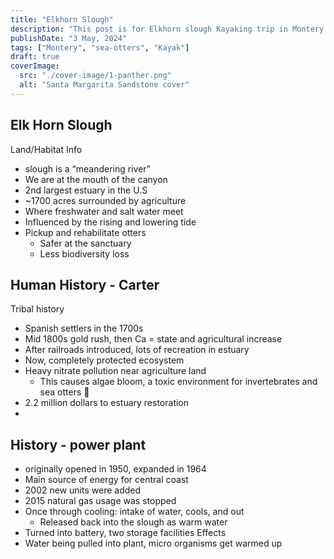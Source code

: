 ```yaml
---
title: "Elkhorn Slough"
description: "This post is for Elkhorn slough Kayaking trip in Montery CA"
publishDate: "3 May, 2024"
tags: ["Montery", "sea-otters", "Kayak"]
draft: true
coverImage:
  src: "./cover-image/1-panther.png"
  alt: "Santa Margarita Sandstone cover"
---
```


## Elk Horn Slough

Land/Habitat Info

- slough is a “meandering river”
- We are at the mouth of the canyon
- 2nd largest estuary in the U.S
- ~1700 acres surrounded by agriculture
- Where freshwater and salt water meet
- Influenced by the rising and lowering tide
- Pickup and rehabilitate otters
  - Safer at the sanctuary
  - Less biodiversity loss

## Human History - Carter

Tribal history

- Spanish settlers in the 1700s
- Mid 1800s gold rush, then Ca = state and agricultural increase
- After railroads introduced, lots of recreation in estuary
- Now, completely protected ecosystem
- Heavy nitrate pollution near agriculture land
  - This causes algae bloom, a toxic environment for invertebrates and sea otters 🦦
- 2.2 million dollars to estuary restoration
-

## History - power plant

- originally opened in 1950, expanded in 1964
- Main source of energy for central coast
- 2002 new units were added
- 2015 natural gas usage was stopped
- Once through cooling: intake of water, cools, and out
  - Released back into the slough as warm water
- Turned into battery, two storage facilities
  Effects
- Water being pulled into plant, micro organisms get warmed up
